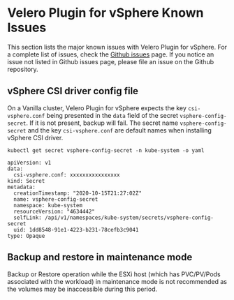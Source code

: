 # Velero Plugin for vSphere Known Issues

This section lists the major known issues with Velero Plugin for vSphere. For a complete list of issues, check the [Github issues](https://github.com/vmware-tanzu/velero-plugin-for-vsphere/issues) page. If you notice an issue not listed in Github issues page, please file an issue on the Github repository.

## vSphere CSI driver config file

On a Vanilla cluster, Velero Plugin for vSphere expects the key `csi-vsphere.conf` being presented in the `data` field of the secret `vsphere-config-secret`. If it is not present, backup will fail. The secret name `vsphere-config-secret` and the key `csi-vsphere.conf` are default names when installing vSphere CSI driver.

```
kubectl get secret vsphere-config-secret -n kube-system -o yaml

apiVersion: v1
data:
  csi-vsphere.conf: xxxxxxxxxxxxxxxx
kind: Secret
metadata:
  creationTimestamp: "2020-10-15T21:27:02Z"
  name: vsphere-config-secret
  namespace: kube-system
  resourceVersion: "4634442"
  selfLink: /api/v1/namespaces/kube-system/secrets/vsphere-config-secret
  uid: 1dd8548-91e1-4223-b231-78cefb3c9041
type: Opaque
```

## Backup and restore in maintenance mode

Backup or Restore operation while the ESXi host (which has PVC/PV/Pods associated with the workload) in maintenance mode is not recommended as the volumes may be inaccessible during this period.

